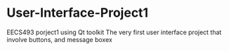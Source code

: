 # User-Interface-Project1
EECS493 porject1 using Qt toolkit
The very first user interface project that involve buttons, and message boxex
